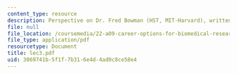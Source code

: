 ```yaml
---
content_type: resource
description: Perspective on Dr. Fred Bowman (HST, MIT-Harvard), written by Daon Ha.
file: null
file_location: /coursemedia/22-a09-career-options-for-biomedical-research-fall-2006/3069741b5f1f7b316e4d4ad0c8ce58e4_lec3.pdf
file_type: application/pdf
resourcetype: Document
title: lec3.pdf
uid: 3069741b-5f1f-7b31-6e4d-4ad0c8ce58e4
---
```

